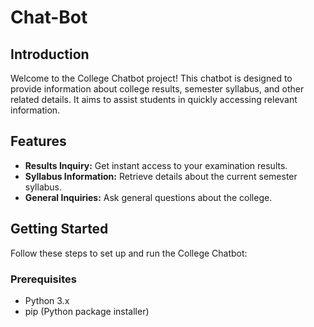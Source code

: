 # Chat-Bot
## Introduction
Welcome to the College Chatbot project! This chatbot is designed to provide information about college results, semester syllabus, and other related details. It aims to assist students in quickly accessing relevant information.

## Features
- **Results Inquiry:** Get instant access to your examination results.
- **Syllabus Information:** Retrieve details about the current semester syllabus.
- **General Inquiries:** Ask general questions about the college.

## Getting Started
Follow these steps to set up and run the College Chatbot:

### Prerequisites
- Python 3.x
- pip (Python package installer)
